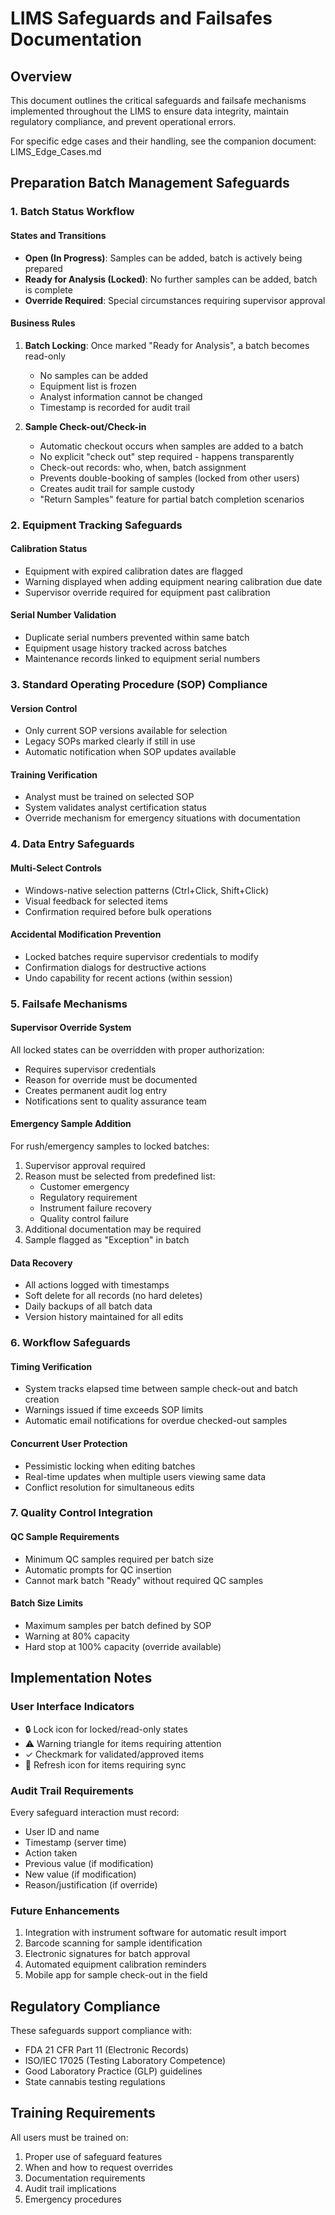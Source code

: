 # LIMS Safeguards and Failsafes Documentation

## Overview

This document outlines the critical safeguards and failsafe mechanisms implemented throughout the LIMS to ensure data integrity, maintain regulatory compliance, and prevent operational errors.

For specific edge cases and their handling, see the companion document: LIMS_Edge_Cases.md

## Preparation Batch Management Safeguards

### 1. Batch Status Workflow

#### States and Transitions
- **Open (In Progress)**: Samples can be added, batch is actively being prepared
- **Ready for Analysis (Locked)**: No further samples can be added, batch is complete
- **Override Required**: Special circumstances requiring supervisor approval

#### Business Rules
1. **Batch Locking**: Once marked "Ready for Analysis", a batch becomes read-only
   - No samples can be added
   - Equipment list is frozen
   - Analyst information cannot be changed
   - Timestamp is recorded for audit trail

2. **Sample Check-out/Check-in**
   - Automatic checkout occurs when samples are added to a batch
   - No explicit "check out" step required - happens transparently
   - Check-out records: who, when, batch assignment
   - Prevents double-booking of samples (locked from other users)
   - Creates audit trail for sample custody
   - "Return Samples" feature for partial batch completion scenarios

### 2. Equipment Tracking Safeguards

#### Calibration Status
- Equipment with expired calibration dates are flagged
- Warning displayed when adding equipment nearing calibration due date
- Supervisor override required for equipment past calibration

#### Serial Number Validation
- Duplicate serial numbers prevented within same batch
- Equipment usage history tracked across batches
- Maintenance records linked to equipment serial numbers

### 3. Standard Operating Procedure (SOP) Compliance

#### Version Control
- Only current SOP versions available for selection
- Legacy SOPs marked clearly if still in use
- Automatic notification when SOP updates available

#### Training Verification
- Analyst must be trained on selected SOP
- System validates analyst certification status
- Override mechanism for emergency situations with documentation

### 4. Data Entry Safeguards

#### Multi-Select Controls
- Windows-native selection patterns (Ctrl+Click, Shift+Click)
- Visual feedback for selected items
- Confirmation required before bulk operations

#### Accidental Modification Prevention
- Locked batches require supervisor credentials to modify
- Confirmation dialogs for destructive actions
- Undo capability for recent actions (within session)

### 5. Failsafe Mechanisms

#### Supervisor Override System
All locked states can be overridden with proper authorization:
- Requires supervisor credentials
- Reason for override must be documented
- Creates permanent audit log entry
- Notifications sent to quality assurance team

#### Emergency Sample Addition
For rush/emergency samples to locked batches:
1. Supervisor approval required
2. Reason must be selected from predefined list:
   - Customer emergency
   - Regulatory requirement
   - Instrument failure recovery
   - Quality control failure
3. Additional documentation may be required
4. Sample flagged as "Exception" in batch

#### Data Recovery
- All actions logged with timestamps
- Soft delete for all records (no hard deletes)
- Daily backups of all batch data
- Version history maintained for all edits

### 6. Workflow Safeguards

#### Timing Verification
- System tracks elapsed time between sample check-out and batch creation
- Warnings issued if time exceeds SOP limits
- Automatic email notifications for overdue checked-out samples

#### Concurrent User Protection
- Pessimistic locking when editing batches
- Real-time updates when multiple users viewing same data
- Conflict resolution for simultaneous edits

### 7. Quality Control Integration

#### QC Sample Requirements
- Minimum QC samples required per batch size
- Automatic prompts for QC insertion
- Cannot mark batch "Ready" without required QC samples

#### Batch Size Limits
- Maximum samples per batch defined by SOP
- Warning at 80% capacity
- Hard stop at 100% capacity (override available)

## Implementation Notes

### User Interface Indicators
- 🔒 Lock icon for locked/read-only states
- ⚠️ Warning triangle for items requiring attention
- ✓ Checkmark for validated/approved items
- 🔄 Refresh icon for items requiring sync

### Audit Trail Requirements
Every safeguard interaction must record:
- User ID and name
- Timestamp (server time)
- Action taken
- Previous value (if modification)
- New value (if modification)
- Reason/justification (if override)

### Future Enhancements
1. Integration with instrument software for automatic result import
2. Barcode scanning for sample identification
3. Electronic signatures for batch approval
4. Automated equipment calibration reminders
5. Mobile app for sample check-out in the field

## Regulatory Compliance

These safeguards support compliance with:
- FDA 21 CFR Part 11 (Electronic Records)
- ISO/IEC 17025 (Testing Laboratory Competence)
- Good Laboratory Practice (GLP) guidelines
- State cannabis testing regulations

## Training Requirements

All users must be trained on:
1. Proper use of safeguard features
2. When and how to request overrides
3. Documentation requirements
4. Audit trail implications
5. Emergency procedures